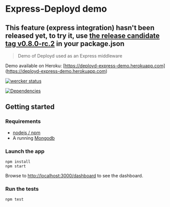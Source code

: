 # Express-Deployd demo

## This feature (express integration) hasn't been released yet, to try it, use [the release candidate tag v0.8.0-rc.2](https://github.com/NicolasRitouet/deployd-express-demo/blob/master/package.json#L24) in your package.json

> Demo of Deployd used as an Express middleware

Demo available on Heroku: [https://deployd-express-demo.herokuapp.com]
(https://deployd-express-demo.herokuapp.com)  

[![wercker status](https://app.wercker.com/status/0e99cbcb13643ef223f0206a0396dd6c/m "wercker status")](https://app.wercker.com/project/bykey/0e99cbcb13643ef223f0206a0396dd6c)

[![Dependencies](https://img.shields.io/david/nicolasritouet/deployd-express-demo.svg)](https://david-dm.org/NicolasRitouet/deployd-express-demo)


## Getting started

### Requirements

* [nodejs / npm](http://nodejs.org/)
* A running [Mongodb](http://www.mongodb.org/downloads)


### Launch the app
````
npm install
npm start
````
Browse to [http://localhost:3000/dashboard](http://localhost:3000/dashboard) to see the dashboard.

### Run the tests

````
npm test
````
